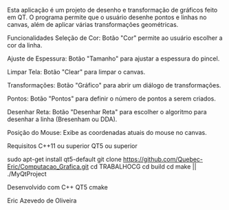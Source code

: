 Esta aplicação é um projeto de desenho e transformação de gráficos feito em QT. O programa permite que o usuário desenhe pontos e linhas no canvas, além de aplicar várias transformações geométricas.


Funcionalidades
Seleção de Cor: Botão "Cor" permite ao usuário escolher a cor da linha.

Ajuste de Espessura: Botão "Tamanho" para ajustar a espessura do pincel.

Limpar Tela: Botão "Clear" para limpar o canvas.

Transformações: Botão "Gráfico" para abrir um diálogo de transformações.

Pontos: Botão "Pontos" para definir o número de pontos a serem criados.

Desenhar Reta: Botão "Desenhar Reta" para escolher o algoritmo para desenhar a linha (Bresenham ou DDA).

Posição do Mouse: Exibe as coordenadas atuais do mouse no canvas.


Requisitos
C++11 ou superior
QT5 ou superior

sudo apt-get install qt5-default
git clone https://github.com/Quebec-Eric/Computacao_Grafica.git
cd TRABALHOCG
cd build 
cd make || ./MyQtProject



Desenvolvido com
C++
QT5
cmake


Eric Azevedo de Oliveira